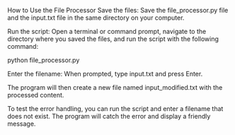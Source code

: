 How to Use the File Processor
Save the files: Save the file_processor.py file and the input.txt file in the same directory on your computer.

Run the script: Open a terminal or command prompt, navigate to the directory where you saved the files, and run the script with the following command:

python file_processor.py

Enter the filename: When prompted, type input.txt and press Enter.

The program will then create a new file named input_modified.txt with the processed content.

To test the error handling, you can run the script and enter a filename that does not exist. The program will catch the error and display a friendly message.
